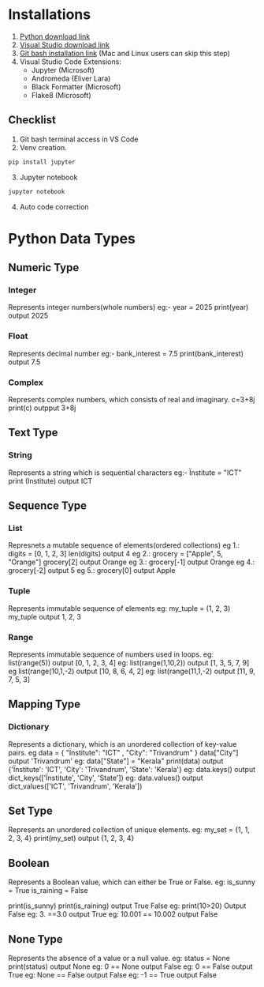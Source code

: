 # Installations

1. [Python download link](https://www.python.org/downloads/)
2. [Visual Studio download link](https://code.visualstudio.com/download)
3. [Git bash installation link](https://git-scm.com/downloads) (Mac and Linux users can skip this step)
4. Visual Studio Code Extensions:
    - Jupyter (Microsoft)
    - Andromeda (Eliver Lara)
    - Black Formatter (Microsoft)
    - Flake8 (Microsoft)

## Checklist
1. Git bash terminal access in VS Code
2. Venv creation. 
```bash 
pip install jupyter
```
3. Jupyter notebook
```bash
jupyter notebook
```
4. Auto code correction

# Python Data Types
## Numeric Type
### Integer
Represents integer numbers(whole numbers)
eg:- 
year = 2025
print(year)
output
2025

### Float
Represents decimal number
eg:-
bank_interest = 7.5
print(bank_interest)
output
7.5

### Complex
Represents complex numbers, which consists of real and imaginary.
c=3+8j
print(c)
outpput
3+8j

## Text Type
### String
Represents a string which is sequential characters
eg:-
Ïnstitute = "ICT"
print (Institute)
output
ICT

## Sequence Type
### List
Represnets a mutable sequence of elements(ordered collections)
eg 1.:
digits = [0, 1, 2, 3]
len(digits)
output
4
eg 2.:
grocery = ["Apple", 5, "Orange"]
grocery[2]
output
Orange
eg 3.:
grocery[-1]
output
Orange
eg 4.:
grocery[-2]
output
5
eg 5.:
grocery[0]
output
Apple

### Tuple
Represents immutable sequence of elements
eg:
my_tuple = (1, 2, 3)
my_tuple
output
1, 2, 3

### Range
Represents immutable sequence of numbers used in loops.
eg:
list(range(5))
output
[0, 1, 2, 3, 4]
eg:
list(range(1,10,2))
output
[1, 3, 5, 7, 9]
eg
list(range(10,1,-2)
output
[10, 8, 6, 4, 2]
eg:
list(range(11,1,-2)
output
[11, 9, 7, 5, 3]

## Mapping Type
### Dictionary
Represents a dictionary, which is an unordered collection of key-value pairs.
eg
data = {
    "Ïnstitute": "ICT" ,
    "City": "Trivandrum"
}
data["City"]
output
'Trivandrum'
eg:
data["State"] = "Kerala"
print(data)
output
{'Ïnstitute': 'ICT', 'City': 'Trivandrum', 'State': 'Kerala'}
eg:
data.keys()
output
dict_keys(['Ïnstitute', 'City', 'State'])
eg:
data.values()
output
dict_values(['ICT', 'Trivandrum', 'Kerala'])

## Set Type
Represents an unordered collection of unique elements.
eg:
my_set = {1, 1, 2, 3, 4}
print(my_set)
output
{1, 2, 3, 4}

## Boolean
Represents a Boolean value, which can either be True or False.
eg:
is_sunny = True
is_raining = False

print(is_sunny)
print(is_raining)
output
True
False
eg:
print(10>20)
Output
False
eg:
3. ==3.0
output
True
eg:
10.001 == 10.002
output
False

## None Type
Represents the absence of a value or a null value.
eg:
status = None
print(status)
output
None
eg:
0 == None
output
False
eg:
0 == False
output
True
eg:
None == False
output
False
eg:
-1 == True
output
False
